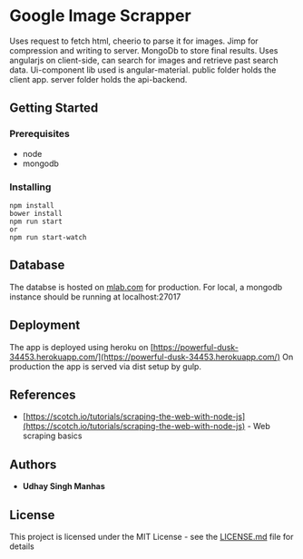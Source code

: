 # Google Image Scrapper

Uses request to fetch html, cheerio to parse it for images. Jimp for compression and writing to server. MongoDb to store final results.
Uses angularjs on client-side, can search for images and retrieve past search data. Ui-component lib used is angular-material.
public folder holds the client app.
server folder holds the api-backend.

## Getting Started

### Prerequisites

* node
* mongodb

### Installing

```
npm install
bower install
npm run start
or
npm run start-watch
```

## Database

The databse is hosted on [mlab.com](https://mlab.com) for production.
For local, a mongodb instance should be running at localhost:27017

## Deployment

The app is deployed using heroku on [https://powerful-dusk-34453.herokuapp.com/](https://powerful-dusk-34453.herokuapp.com/)
On production the app is served via dist setup by gulp.

## References

* [https://scotch.io/tutorials/scraping-the-web-with-node-js](https://scotch.io/tutorials/scraping-the-web-with-node-js) - Web scraping basics

## Authors

* **Udhay Singh Manhas** 

## License

This project is licensed under the MIT License - see the [LICENSE.md](LICENSE.md) file for details

